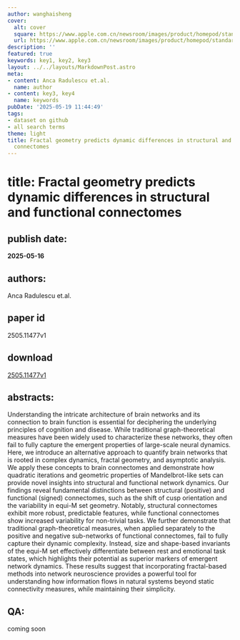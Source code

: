 ```yaml
---
author: wanghaisheng
cover:
  alt: cover
  square: https://www.apple.com.cn/newsroom/images/product/homepod/standard/Apple-HomePod-hero-230118_big.jpg.large_2x.jpg
  url: https://www.apple.com.cn/newsroom/images/product/homepod/standard/Apple-HomePod-hero-230118_big.jpg.large_2x.jpg
description: ''
featured: true
keywords: key1, key2, key3
layout: ../../layouts/MarkdownPost.astro
meta:
- content: Anca Radulescu et.al.
  name: author
- content: key3, key4
  name: keywords
pubDate: '2025-05-19 11:44:49'
tags:
- dataset on github
- all search terms
theme: light
title: Fractal geometry predicts dynamic differences in structural and functional
  connectomes
---
```


# title: Fractal geometry predicts dynamic differences in structural and functional connectomes 
## publish date: 
**2025-05-16** 
## authors: 
  Anca Radulescu et.al. 
## paper id
2505.11477v1
## download
[2505.11477v1](http://arxiv.org/abs/2505.11477v1)
## abstracts:
Understanding the intricate architecture of brain networks and its connection to brain function is essential for deciphering the underlying principles of cognition and disease.   While traditional graph-theoretical measures have been widely used to characterize these networks, they often fail to fully capture the emergent properties of large-scale neural dynamics. Here, we introduce an alternative approach to quantify brain networks that is rooted in complex dynamics, fractal geometry, and asymptotic analysis.   We apply these concepts to brain connectomes and demonstrate how quadratic iterations and geometric properties of Mandelbrot-like sets can provide novel insights into structural and functional network dynamics. Our findings reveal fundamental distinctions between structural (positive) and functional (signed) connectomes, such as the shift of cusp orientation and the variability in equi-M set geometry. Notably, structural connectomes exhibit more robust, predictable features, while functional connectomes show increased variability for non-trivial tasks. We further demonstrate that traditional graph-theoretical measures, when applied separately to the positive and negative sub-networks of functional connectomes, fail to fully capture their dynamic complexity. Instead, size and shape-based invariants of the equi-M set effectively differentiate between rest and emotional task states, which highlights their potential as superior markers of emergent network dynamics. These results suggest that incorporating fractal-based methods into network neuroscience provides a powerful tool for understanding how information flows in natural systems beyond static connectivity measures, while maintaining their simplicity.
## QA:
coming soon
